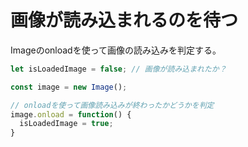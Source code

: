 # 画像が読み込まれるのを待つ

Imageのonloadを使って画像の読み込みを判定する。

```js:sample.js
let isLoadedImage = false; // 画像が読み込まれたか？

const image = new Image();

// onloadを使って画像読み込みが終わったかどうかを判定
image.onload = function() {
  isLoadedImage = true;
}
```







